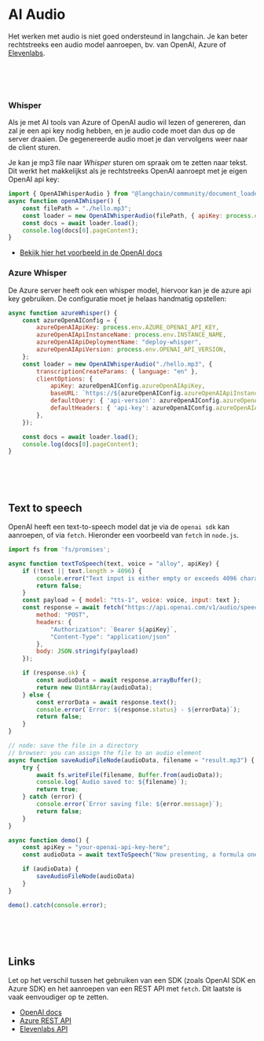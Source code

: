 # AI Audio

Het werken met audio is niet goed ondersteund in langchain. Je kan beter rechtstreeks een audio model aanroepen, bv. van OpenAI, Azure of [Elevenlabs](https://elevenlabs.io/docs/api-reference/text-to-speech/convert).

<Br><br><br>

### Whisper

Als je met AI tools van Azure of OpenAI audio wil lezen of genereren, dan zal je een api key nodig hebben, en je audio code moet dan dus op de server draaien. De gegenereerde audio moet je dan vervolgens weer naar de client sturen.

Je kan je mp3 file naar *Whisper* sturen om spraak om te zetten naar tekst. Dit werkt het makkelijkst als je rechtstreeks OpenAI aanroept met je eigen OpenAI api key:

```js
import { OpenAIWhisperAudio } from "@langchain/community/document_loaders/fs/openai_whisper_audio";
async function openAIWhisper() {
    const filePath = "./hello.mp3";
    const loader = new OpenAIWhisperAudio(filePath, { apiKey: process.env.OPENAI_API_KEY });
    const docs = await loader.load();
    console.log(docs[0].pageContent);
}
```
- [Bekijk hier het voorbeeld in de OpenAI docs](https://platform.openai.com/docs/guides/speech-to-text)

### Azure Whisper

De Azure server heeft ook een whisper model, hiervoor kan je de azure api key gebruiken. De configuratie moet je helaas handmatig opstellen:

```js
async function azureWhisper() {
    const azureOpenAIConfig = {
        azureOpenAIApiKey: process.env.AZURE_OPENAI_API_KEY,
        azureOpenAIApiInstanceName: process.env.INSTANCE_NAME,
        azureOpenAIApiDeploymentName: "deploy-whisper", 
        azureOpenAIApiVersion: process.env.OPENAI_API_VERSION, 
    };
    const loader = new OpenAIWhisperAudio("./hello.mp3", {
        transcriptionCreateParams: { language: "en" },
        clientOptions: {
            apiKey: azureOpenAIConfig.azureOpenAIApiKey,
            baseURL: `https://${azureOpenAIConfig.azureOpenAIApiInstanceName}.openai.azure.com/openai/deployments/${azureOpenAIConfig.azureOpenAIApiDeploymentName}`,
            defaultQuery: { 'api-version': azureOpenAIConfig.azureOpenAIApiVersion },
            defaultHeaders: { 'api-key': azureOpenAIConfig.azureOpenAIApiKey },
        },
    });

    const docs = await loader.load();
    console.log(docs[0].pageContent);
}
```
<br><br><br>

## Text to speech

OpenAI heeft een text-to-speech model dat je via de `openai sdk` kan aanroepen, of via `fetch`. Hieronder een voorbeeld van `fetch` in `node.js`.

```js
import fs from 'fs/promises';

async function textToSpeech(text, voice = "alloy", apiKey) {
    if (!text || text.length > 4096) {
        console.error("Text input is either empty or exceeds 4096 characters.");
        return false;
    }
    const payload = { model: "tts-1", voice: voice, input: text };
    const response = await fetch("https://api.openai.com/v1/audio/speech", {
        method: "POST",
        headers: {
            "Authorization": `Bearer ${apiKey}`,
            "Content-Type": "application/json"
        },
        body: JSON.stringify(payload)
    });

    if (response.ok) {
        const audioData = await response.arrayBuffer();
        return new Uint8Array(audioData);
    } else {
        const errorData = await response.text();
        console.error(`Error: ${response.status} - ${errorData}`);
        return false;
    }
}

// node: save the file in a directory
// browser: you can assign the file to an audio element
async function saveAudioFileNode(audioData, filename = "result.mp3") {
    try {
        await fs.writeFile(filename, Buffer.from(audioData));
        console.log(`Audio saved to: ${filename}`);
        return true;
    } catch (error) {
        console.error(`Error saving file: ${error.message}`);
        return false;
    }
}

async function demo() {
    const apiKey = "your-openai-api-key-here";
    const audioData = await textToSpeech("Now presenting, a formula one race between hamsters and wombats!", "alloy", apiKey);

    if (audioData) {
        saveAudioFileNode(audioData)
    }
}

demo().catch(console.error);
```

<br><br><br>

## Links

Let op het verschil tussen het gebruiken van een SDK (zoals OpenAI SDK en Azure SDK) en het aanroepen van een REST API met `fetch`. Dit laatste is vaak eenvoudiger op te zetten.

- [OpenAI docs](https://platform.openai.com/docs/api-reference/chat/create?lang=node.js)
- [Azure REST API](https://learn.microsoft.com/en-us/rest/api/azure/)
- [Elevenlabs API](https://elevenlabs.io/docs/api-reference/text-to-speech/convert)

